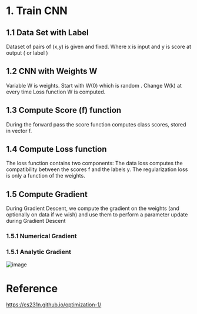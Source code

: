 
# 1. Train CNN

## 1.1 Data Set with Label
Dataset of pairs of (x,y) is given and fixed.  Where x is input and y is score at output ( or label )

## 1.2  CNN  with Weights W
 Variable W is weights. Start with W(0)  which is random . Change W(k) at every time Loss function W is computed.

## 1.3  Compute Score (f) function
 During the forward pass the score function computes class scores, stored in vector f.
 
 ## 1.4 Compute Loss function
 The loss function contains two components: The data loss computes the compatibility between the scores f and the labels y. The regularization loss is only a function of the weights. 
 
 
 ## 1.5 Compute Gradient
 During Gradient Descent, we compute the gradient on the weights (and optionally on data if we wish) and use them to perform a parameter update during Gradient Descent
 
 ### 1.5.1  Numerical Gradient
 
 ### 1.5.1  Analytic Gradient
 

 
 
 
 

![image](https://user-images.githubusercontent.com/58679469/233825240-19563883-685f-4b29-b516-7f7fab9dd32e.png)




# Reference

https://cs231n.github.io/optimization-1/

